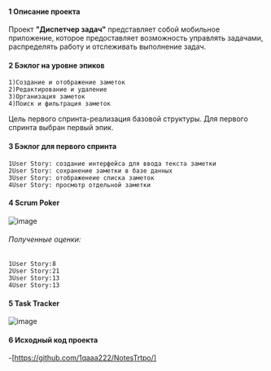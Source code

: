 #### 1 Описание проекта
Проект **"Диспетчер задач"** представляет собой мобильное приложение, которое предоставляет возможность управлять задачами, распределять работу и отслеживать выполнение задач.  
#### 2  Бэклог на уровне эпиков
  	1)Создание и отображение заметок
	2)Редактирование и удаление
	3)Организация заметок
	4)Поиск и фильтрация заметок
Цель первого спринта-реализация базовой структуры. Для первого спринта выбран первый эпик.
#### 3 Бэклог для первого спринта
	1User Story: создание интерфейса для ввода текста заметки
	2User Story: сохранение заметки в базе данных
	3User Story: отображенеие списка заметок
	4User Story: просмотр отдельной заметки
#### 4 Scrum Poker
 ![image](https://github.com/1qaaa222/NotesTrtpo/assets/113481180/665b2c7c-dcf0-4bc1-9931-408d2e0b7877)

###### Полученные оценки:
	1User Story:8
 	2User Story:21
  	3User Story:13
   	4User Story:13
	 
#### 5 Task Tracker
![image](https://github.com/1qaaa222/NotesTrtpo/assets/113481180/f36b4c7f-5b3d-4b06-ba1c-051acc6f6555)
#### 6 Исходный код проекта

-[https://github.com/1qaaa222/NotesTrtpo/]
